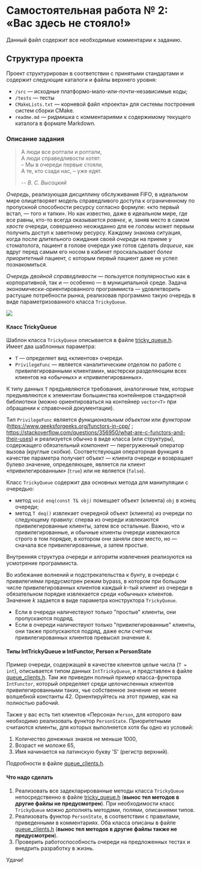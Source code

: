 ﻿Самостоятельная работа № 2: «Вас здесь не стояло!»
============================================

Данный файл содержит все необходимые комментарии к заданию.

## Структура проекта

Проект структурирован в соответствии с принятыми стандартами и содержит следующие каталоги и файлы верхнего уровня:

* `/src` — исходные платформо-мало-или-почти-независимые коды;
* `/tests` — тесты
* `CMakeLists.txt` — корневой файл «проекта» для системы построения систем сборки CMake.
* `readme.md` — ридмишка с комментариями к содержимому текущего каталога в формате Markdown.


### Описание задания

> А люди все роптали и роптали, <br>
> А люди справедливости хотят: <br>
> – Мы в очереди первыe стояли, <br>
> А те, кто сзади нас, – уже едят. <br>
>
> -- <cite>В. С. Высоцкий</cite>

_Очередь_, реализующая дисциплину обслуживания FIFO, в идеальном мире олицетворяет модель справедливого доступа к ограниченному по пропускной способности ресурсу согласно формуле: «кто первый встал, — того и тапки». Но как известно, даже в идеальном мире, где все равны, кто-то всегда оказывается _ровнее_, и, заняв место в самом _хвосте_ очереди, совершенно неожиданно для ее _головы_ может первым получить доступ к заветному ресурсу. 
Каждому знакома ситуация, когда после длительного ожидания своей _очереди_ на приеме у стоматолога, пациент в голове очереди уже готов сделать _dequeue_, как вдруг перед самым его носом в кабинет проскальзывает _более приоритетный_ пациент, с которым первый пациент даже не успел познакомиться.

_Очередь двойной справедливости_ — пользуется популярностью как в корпоративной, так и — особенно — в муниципальной среде. Задача экономически-ориентированного программиста — удовлетворить растущие потребности рынка, реализовав программно такую очередь в виде параметризованного класса `TrickyQueue`.

 ![](docs/queue.jpg)

#### Класс TrickyQueue

Шаблон класса `TrickyQueue` описывается в файле [tricky_queue.h](src/tricky_queue.h).  
Имеет два шаблонных параметра:
* `T`  — определяет вид «клиентов» очереди.
* `PrivilegeFunc` — является «аналитическим отделом по работе с привилегированными клиентами», мастерски разделяющим всех клиентов на «обычных» и «привилегированных». 

К типу данных `T` предъявляются требования, аналогичные тем, которые предъявляются к элементам большинства контейнеров стандартной библиотеки (можно ориентироваться на контейнер `vector<T>` при обращении к справочной документации).

Тип `PrivilegeFunc` является _функциональным объектом_ или _функтором_ (https://www.geeksforgeeks.org/functors-in-cpp/ ; https://stackoverflow.com/questions/356950/what-are-c-functors-and-their-uses) и реализуется обычно в виде класса (или структуры), содержащего обязательный компонент — перегруженный оператор вызова (круглые скобки). Соответствующая операторная функция в качестве параметра получает объект — клиента очереди и возвращает булево значение, определяющее, является ли клиент «привилегированным» (`true`) или не является (`false`).

Класс `TrickyQueue` содержит два основных метода для манипуляции с очередью:

* метод `void enq(const T& obj)` помещает объект (клиента) `obj` в конец очереди;
* метод `T deq()` извлекает очередной объект (клиента) из очереди по следующему правилу: сперва из очереди извлекаются привилегированные клиенты, затем все остальные. Важно, что и привилегированные, и обычные клиенты очереди извлекаются строго в том порядке, в котором они заняли свое место, но — сначала все привилегированные, а затем простые.

Внутренняя структура очереди и алгоритм извлечения реализуются на усмотрение программиста.  

Во избежание волнений и подстрекательства к бунту, в очереди с привилегиями предусмотрен режим bypass, в котором при большом числе привилегированных клиентов каждый _k_-тый клиент из очереди в обязательном порядке извлекается среди «обычных» клиентов. Значение _k_ задается в виде параметра конструктора `TrickyQueue`.

* Если в очереди наличествуют только "простые" клиенты, они пропускаются подряд.
* Если в очереди наличествуют только "привилегированные" клиенты, они также пропускаются подряд, даже если счетчик привилегированных клиентов превысил значение _k_.


#### Типы IntTrickyQueue и IntFunctor, Person и PersonState

Пример очереди, содержащей в качестве клиентов целые числа (`T = int`), описывается типом данных `IntTrickyQueue`, и представлен в файле [queue_clients.h](src/queue_clients.h). Там же приведен полный пример класса-функтора `IntFunctor`, который определяет среди целочисленных клиентов привилегированными таких, чье собственное значение не менее волшебной константы 42. Ориентируйтесь на этот пример, как на полностью рабочий.

Также у вас есть тип клиентов «Персона» `Person`, для которого вам необходимо реализовать функтор `PersonState`.
Приоритетными считаются клиенты, для которых выполняется хотя бы одно из условий:

1) Количество денежных знаков не меньше 1000,
2) Возраст не моложе 65,
3) Имя начинается на латинскую букву 'S' (регистр верхний).

Подробности в файле [queue_clients.h](src/queue_clients.h).

#### Что надо сделать

1. Реализовать все задекларированные методы класса `TrickyQueue` непосредственно в файле [tricky_queue.h](src/tricky_queue.h) (**вынос тел методов в другие файлы не предусмотрен**). При необходимости класс `TrickyQueue` можно дополнять методами, полями, описаниями типов.
2. Реализовать функтор `PersonState`, в соответствии с правилами, приведенными в комментариях. Оба класса описаны в файле [queue_clients.h](src/queue_clients.h) (**вынос тел методов в другие файлы также не предусмотрен**).
3. Проверить работоспособность очереди на предложенных тестах и внедрить разработку в жизнь.


Удачи!